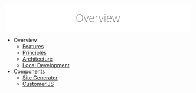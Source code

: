 <div align="center" style="background:#fff;border-radius:5px;padding:10px 10px 5px 10px;margin-top:20px;">
    <h1 style="margin-bottom:15px;margin-top:10px; border:none;font-weight:100;color:#000 !important;">Overview</h1>
</div>

- Overview
    - [Features](features)
    - [Principles](principles)
    - [Architecture](architecture)    
    - [Local Development](guides/development)    
- Components
    - [Site Generator](generator)
    - [Customer.JS](customerjs)